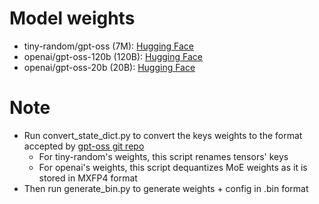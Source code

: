 # Model weights
- tiny-random/gpt-oss (7M): [Hugging Face](https://huggingface.co/tiny-random/gpt-oss)
- openai/gpt-oss-120b (120B): [Hugging Face](https://huggingface.co/openai/gpt-oss-120b)
- openai/gpt-oss-20b (20B): [Hugging Face](https://huggingface.co/openai/gpt-oss-20b)

# Note
- Run convert_state_dict.py to convert the keys weights to the format accepted by [gpt-oss git repo](https://github.com/openai/gpt-oss/tree/main/gpt_oss)
  - For tiny-random's weights, this script renames tensors' keys
  - For openai's weights, this script dequantizes MoE weights as it is stored in MXFP4 format
- Then run generate_bin.py to generate weights + config in .bin format

